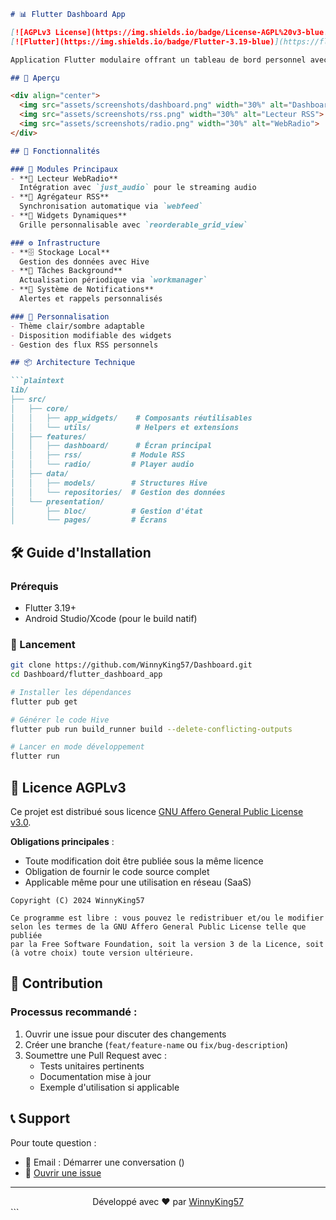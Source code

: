 ```markdown
# 📊 Flutter Dashboard App

[![AGPLv3 License](https://img.shields.io/badge/License-AGPL%20v3-blue.svg)](https://www.gnu.org/licenses/agpl-3.0)
[![Flutter](https://img.shields.io/badge/Flutter-3.19-blue)](https://flutter.dev)

Application Flutter modulaire offrant un tableau de bord personnel avec lecteur audio, agrégation de contenu et widgets personnalisables.

## 📌 Aperçu

<div align="center">
  <img src="assets/screenshots/dashboard.png" width="30%" alt="Dashboard">
  <img src="assets/screenshots/rss.png" width="30%" alt="Lecteur RSS"> 
  <img src="assets/screenshots/radio.png" width="30%" alt="WebRadio">
</div>

## 🚀 Fonctionnalités

### 🎯 Modules Principaux
- **🎵 Lecteur WebRadio**  
  Intégration avec `just_audio` pour le streaming audio
- **📰 Agrégateur RSS**  
  Synchronisation automatique via `webfeed`
- **🧩 Widgets Dynamiques**  
  Grille personnalisable avec `reorderable_grid_view`

### ⚙️ Infrastructure
- **🗄️ Stockage Local**  
  Gestion des données avec Hive
- **🔄 Tâches Background**  
  Actualisation périodique via `workmanager`
- **🔔 Système de Notifications**  
  Alertes et rappels personnalisés

### 🎨 Personnalisation
- Thème clair/sombre adaptable
- Disposition modifiable des widgets
- Gestion des flux RSS personnels

## 📦 Architecture Technique

```plaintext
lib/
├── src/
│   ├── core/
│   │   ├── app_widgets/    # Composants réutilisables
│   │   └── utils/          # Helpers et extensions
│   ├── features/
│   │   ├── dashboard/      # Écran principal
│   │   ├── rss/           # Module RSS
│   │   └── radio/         # Player audio  
│   ├── data/
│   │   ├── models/        # Structures Hive
│   │   └── repositories/  # Gestion des données
│   └── presentation/
│       ├── bloc/          # Gestion d'état
│       └── pages/         # Écrans
```

## 🛠 Guide d'Installation

### Prérequis
- Flutter 3.19+
- Android Studio/Xcode (pour le build natif)

### 🚀 Lancement
```bash
git clone https://github.com/WinnyKing57/Dashboard.git
cd Dashboard/flutter_dashboard_app

# Installer les dépendances
flutter pub get

# Générer le code Hive
flutter pub run build_runner build --delete-conflicting-outputs

# Lancer en mode développement
flutter run
```

## 📜 Licence AGPLv3

Ce projet est distribué sous licence [GNU Affero General Public License v3.0](LICENSE).

**Obligations principales** :
- Toute modification doit être publiée sous la même licence
- Obligation de fournir le code source complet
- Applicable même pour une utilisation en réseau (SaaS)

```text
Copyright (C) 2024 WinnyKing57

Ce programme est libre : vous pouvez le redistribuer et/ou le modifier
selon les termes de la GNU Affero General Public License telle que publiée
par la Free Software Foundation, soit la version 3 de la Licence, soit
(à votre choix) toute version ultérieure.
```

## 🤝 Contribution

### Processus recommandé :
1. Ouvrir une issue pour discuter des changements
2. Créer une branche (`feat/feature-name` ou `fix/bug-description`)
3. Soumettre une Pull Request avec :
   - Tests unitaires pertinents
   - Documentation mise à jour
   - Exemple d'utilisation si applicable

## 📞 Support

Pour toute question :
- 📧 Email : Démarrer une conversation ()
- 🐛 [Ouvrir une issue](https://github.com/WinnyKing57/Dashboard/issues)

---

<div align="center">
  Développé avec ❤️ par <a href="https://github.com/WinnyKing57">WinnyKing57</a>
</div>
```
